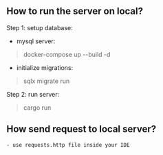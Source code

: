 ## How to run the server on local?
Step 1: setup database:

- mysql server:


> docker-compose up --build -d


- initialize migrations:
    
> sqlx migrate run

Step 2: run server:
> cargo run

## How send request to local server?
    - use requests.http file inside your IDE
